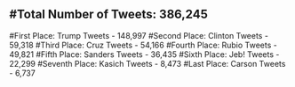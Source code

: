 #Total Number of Tweets: 386,245 
---
#First Place: Trump Tweets - 148,997
#Second Place: Clinton Tweets - 59,318
#Third Place: Cruz Tweets - 54,166
#Fourth Place: Rubio Tweets - 49,821
#Fifth Place: Sanders Tweets - 36,435
#Sixth Place: Jeb! Tweets - 22,299
#Seventh Place: Kasich Tweets - 8,473
#Last Place: Carson Tweets - 6,737
